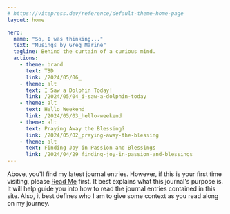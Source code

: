 ```yaml
---
# https://vitepress.dev/reference/default-theme-home-page
layout: home

hero:
  name: "So, I was thinking..."
  text: "Musings by Greg Marine"
  tagline: Behind the curtain of a curious mind.
  actions:
    - theme: brand
      text: TBD
      link: /2024/05/06_
    - theme: alt
      text: I Saw a Dolphin Today!
      link: /2024/05/04_i-saw-a-dolphin-today
    - theme: alt
      text: Hello Weekend
      link: /2024/05/03_hello-weekend
    - theme: alt
      text: Praying Away the Blessing?
      link: /2024/05/02_praying-away-the-blessing
    - theme: alt
      text: Finding Joy in Passion and Blessings
      link: /2024/04/29_finding-joy-in-passion-and-blessings
---
```


Above, you'll find my latest journal entries. However, if this is your first time visiting, please [Read Me](read-me) first. It best explains what this journal's purpose is. It will help guide you into how to read the journal entries contained in this site. Also, it best defines who I am to give some context as you read along on my journey.